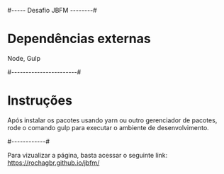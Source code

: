 #----- Desafio JBFM --------#

# Dependências externas

Node, Gulp

#-----------------------#

# Instruções

Após instalar os pacotes usando yarn ou outro gerenciador de pacotes, rode o comando gulp para executar o ambiente de desenvolvimento.

#------------#

Para vizualizar a página, basta acessar o seguinte link: https://rochagbr.github.io/jbfm/
